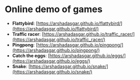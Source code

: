 # Online demo of games

* **Flattybird**: [https://arshadasgar.github.io/flattybird/](https://arshadasgar.github.io/flattybird/)  
* **Traffic racer**: [https://arshadasgar.github.io/traffic_racer/](https://arshadasgar.github.io/traffic_racer/)  
* **Pingpong**: [https://arshadasgar.github.io/pingpong/](https://arshadasgar.github.io/pingpong/)  
* **Catch the eggs**: [https://arshadasgar.github.io/eggs/](https://arshadasgar.github.io/eggs/)  
* **Snake**: [https://arshadasgar.github.io/snake/](https://arshadasgar.github.io/snake/)  

